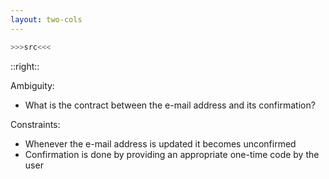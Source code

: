```yaml
---
layout: two-cols
---
```


```purescript
>>>src<<<
```

::right::

Ambiguity:
* What is the contract between the e-mail address and its confirmation?

Constraints:
* Whenever the e-mail address is updated it becomes unconfirmed
* Confirmation is done by providing an appropriate one-time code by the user
